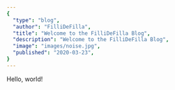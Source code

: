 ```yaml
---
{
  "type": "blog",
  "author": "FilliDeFilla",
  "title": "Welcome to the FilliDeFilla Blog",
  "description": "Welcome to the FilliDeFilla Blog",
  "image": "images/noise.jpg",
  "published": "2020-03-23",
}
---
```


Hello, world!